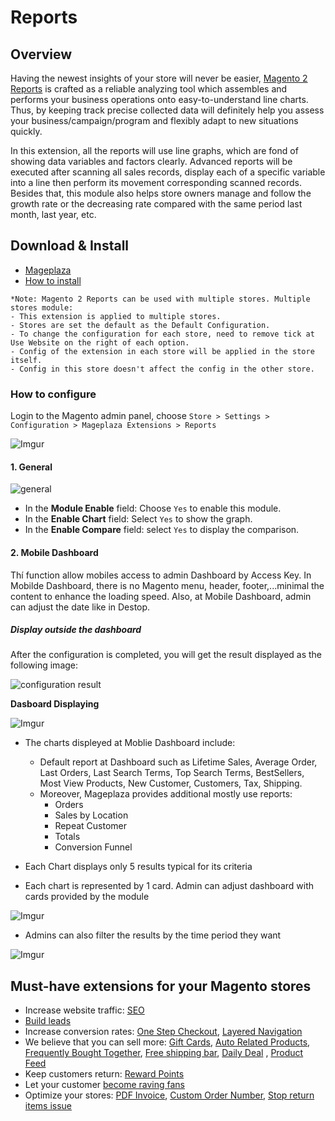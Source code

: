 # Reports

## Overview
Having the newest insights of your store will never be easier, [Magento 2 Reports](https://www.mageplaza.com/magento-2-reports-extension/) is crafted as a reliable analyzing tool which assembles and performs your business operations onto easy-to-understand line charts. Thus, by keeping track precise collected data will definitely help you assess your business/campaign/program and flexibly adapt to new situations quickly. 

In this extension, all the reports will use line graphs, which are fond of showing data variables and factors clearly. Advanced reports will be executed after scanning all sales records, display each of a specific variable into a line then perform its movement corresponding scanned records. Besides that, this module also helps store owners manage and follow the growth rate or the decreasing rate compared with the same period last month, last year, etc.

## Download & Install

- [Mageplaza](https://www.mageplaza.com/magento-2-reports-extension/)
- [How to install](https://www.mageplaza.com/install-magento-2-extension/)

```
*Note: Magento 2 Reports can be used with multiple stores. Multiple stores module:
- This extension is applied to multiple stores.
- Stores are set the default as the Default Configuration.
- To change the configuration for each store, need to remove tick at Use Website on the right of each option.
- Config of the extension in each store will be applied in the store itself.
- Config in this store doesn't affect the config in the other store.
```

### How to configure 

Login to the Magento admin panel, choose `Store > Settings > Configuration > Mageplaza Extensions > Reports`

![Imgur](https://i.imgur.com/KmSr5GG.png)


#### 1. General 

![general](https://i.imgur.com/IGClDwN.png)

* In the **Module Enable** field: Choose `Yes` to enable this module.
* In the **Enable Chart** field: Select `Yes` to show the graph.
* In the **Enable Compare** field: select `Yes` to display the comparison.

#### 2. Mobile Dashboard
Thí function allow mobiles access to admin Dashboard by Access Key. In Mobilde Dashboard, there is no Magento menu, header, footer,...minimal the content to enhance the loading speed. Also, at Mobile Dashboard, admin can adjust the date like in Destop. 


##### Display outside the dashboard

After the configuration is completed, you will get the result displayed as the following image:

![configuration result](https://i.imgur.com/1DL4ks1.png)


**Dasboard Displaying**

![Imgur](https://i.imgur.com/7BzRy6v.png)

- The charts displeyed at Moblie Dashboard include: 
  - Default report at Dashboard such as Lifetime Sales, Average Order, Last Orders, Last Search Terms, Top Search Terms, BestSellers, Most View Products, New Customer, Customers, Tax, Shipping. 
  - Moreover, Mageplaza provides additional mostly use reports:
    - Orders
    - Sales by Location
    - Repeat Customer
    - Totals
    - Conversion Funnel
    
- Each Chart displays only 5 results typical for its criteria
- Each chart is represented by 1 card. Admin can adjust dashboard with cards provided by the module

![Imgur](https://i.imgur.com/DwPlEM0.png)

- Admins can also filter the results by the time period they want

![Imgur](https://i.imgur.com/jMxUTeo.png)

## Must-have extensions for your Magento stores

- Increase website traffic: [SEO](https://www.mageplaza.com/magento-2-seo-extension/)
- [Build leads](https://www.mageplaza.com/magento-2-better-popup/)
- Increase conversion rates: [One Step Checkout](https://www.mageplaza.com/magento-2-one-step-checkout-extension/), [Layered Navigation](https://www.mageplaza.com/magento-2-layered-navigation-extension/)
- We believe that you can sell more: [Gift Cards](https://www.mageplaza.com/magento-2-gift-card-extension/), [Auto Related Products](https://www.mageplaza.com/magento-2-automatic-related-products/), [Frequently Bought Together](https://www.mageplaza.com/magento-2-frequently-bought-together/), [Free shipping bar](https://www.mageplaza.com/magento-2-free-shipping-bar/), [Daily Deal](https://www.mageplaza.com/magento-2-daily-deal-extension/) , [Product Feed](https://www.mageplaza.com/magento-2-product-feed-extension/)
- Keep customers return: [Reward Points](https://www.mageplaza.com/magento-2-reward-points-extension/)
- Let your customer [become raving fans](https://www.mageplaza.com/magento-2-affiliate-extension/)
- Optimize your stores: [PDF Invoice](https://www.mageplaza.com/magento-2-pdf-invoice-extension/), [Custom Order Number](https://www.mageplaza.com/magento-2-custom-order-number/), [Stop return items issue](https://www.mageplaza.com/magento-2-size-chart/)
